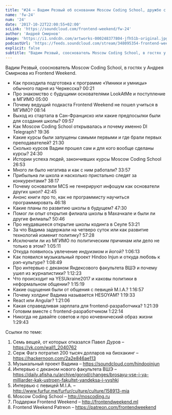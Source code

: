 ```yaml
---
title: "#24 – Вадим Резвый об основании Moscow Coding School, дружбе с президентами, рэпе и индуизме"
name: 'fw-24'
num: '24'
date: '2017-10-22T22:00:55+02:00'
scLink: 'https://soundcloud.com/frontend-weekend/fw-24'
author: 'Андрей Смирнов'
image: 'https://i1.sndcdn.com/artworks-000248377804-jfh51b-original.jpg'
podcastUrl: 'https://feeds.soundcloud.com/stream/348095354-frontend-weekend-fw-24.m4a'
explicit: false
subtitle: "Вадим Резвый, сооснователь Moscow Coding School, в гостях у Андрея Смирнова из Frontend Weekend."
---
```

Вадим Резвый, сооснователь Moscow Coding School, в гостях у Андрея Смирнова из Frontend Weekend.

- Как проходила подготовка к программе «Умники и умницы» обычного парня из Черкесска? <timecode>00:21</timecode>
- Про знакомство с будущими основателями LookAtMe и поступление в МГИМО <timecode>05:00</timecode>
- Почему ведущий подкаста Frontend Weekend не пошел учиться в МГИМО? <timecode>08:14</timecode>
- Выход из стартапа в Сан-Франциско или какие предпосылки были для создания школы? <timecode>09:57</timecode>
- Как Moscow Coding School открывалась и почему именно DI Telegraph? <timecode>19:36</timecode>
- Какие курсы были запущены самыми первыми и где брали первых преподавателей? <timecode>21:30</timecode>
- Сколько курсов Вадим прошел сам и для кого вообще сделаны курсы? <timecode>24:30</timecode>
- Истории успеха людей, закончивших курсы Moscow Coding School <timecode>26:53</timecode>
- Много ли было негатива и как с ним работали? <timecode>33:57</timecode>
- Прибыльна ли школа и насколько пристально следят за конкурентами? <timecode>38:17</timecode>
- Почему основатели MCS не генерируют инфошум как основатели других школ? <timecode>42:45</timecode>
- Анонс книги про то, как не программисту научиться программировать <timecode>46:18</timecode>
- Какие планы по развитию школы в будущем? <timecode>47:30</timecode>
- Помог ли опыт открытия филиала школы в Махачкале и были ли другие филиалы? <timecode>50:46</timecode>
- Про неудавшееся открытие школы кодинга в Сеуле <timecode>53:21</timecode>
- За что Вадима задержали на четверо суток или как развитие технологий изменит политику? <timecode>57:28</timecode>
- Исключили ли из МГИМО по политическим причинам или дело не только в этом? <timecode>1:05:11</timecode>
- Откуда появилось увлечение индуизмом и йогой? <timecode>1:06:13</timecode>
- Как появился музыкальный проект Hindoo Injun и откуда любовь к рэп-культуре? <timecode>1:08:49</timecode>
- Про интервью с деканом Яндексового факультета ВШЭ и почему ушел из журналистики? <timecode>1:12:23</timecode>
- Что происходит на YESUkraine2017 и каковы политики в неформальном общении? <timecode>1:15:19</timecode>
- Какие ощущения были от общения с певицей M.I.A.? <timecode>1:16:57</timecode>
- Почему холдинг Вадима называется HESOYAM? <timecode>1:19:33</timecode>
- React или Angular? <timecode>1:21:06</timecode>
- Какая справедливая зарплата для frontend-разработчика? <timecode>1:21:39</timecode>
- Готовим вместе с frontend-разработчиком <timecode>1:22:14</timecode>
- Никогда не давайте советов и про кочевнический образ жизни <timecode>1:29:43</timecode>

Ссылки по теме:
1) Семь вещей, от которых отказался Павел Дуров – https://vk.com/wall1_2040762
2) Серж Фагэ потратил 200 тысяч долларов на биохакинг – https://hackernoon.com/2a2e846ae113
3) Музыкальный проект Вадима – https://soundcloud.com/hindooinjun
4) Интервью с деканом нового факультета ВШЭ – https://daily.afisha.ru/archive/gorod/changes/brosayu-vse-i-ya-milliarder-kak-ustroen-fakultet-yandeksa-i-vyshki
5) Интервью с певицей M.I.A. – http://www.furfur.me/furfur/culture/culture/158913-mia
6) Moscow Coding School – http://moscoding.ru
7) Поддержи Frontend Weekend – http://frontendweekend.ml
8) Frontend Weekend Patreon – https://patreon.com/frontendweekend